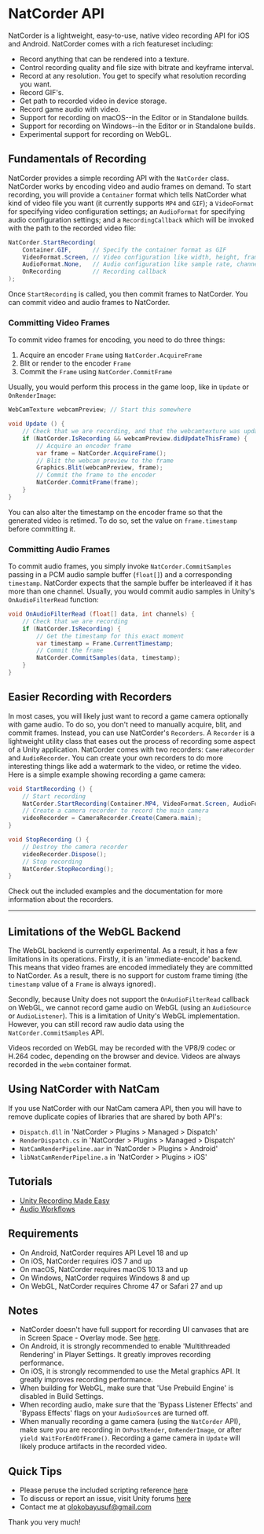 # NatCorder API
NatCorder is a lightweight, easy-to-use, native video recording API for iOS and Android. NatCorder comes with a rich featureset including:
+ Record anything that can be rendered into a texture.
+ Control recording quality and file size with bitrate and keyframe interval.
+ Record at any resolution. You get to specify what resolution recording you want.
+ Record GIF's.
+ Get path to recorded video in device storage.
+ Record game audio with video.
+ Support for recording on macOS--in the Editor or in Standalone builds.
+ Support for recording on Windows--in the Editor or in Standalone builds.
+ Experimental support for recording on WebGL.

## Fundamentals of Recording
NatCorder provides a simple recording API with the `NatCorder` class. NatCorder works by encoding video and audio frames on demand. 
To start recording, you will provide a `Container` format which tells NatCorder what kind of video file you want (it currently supports `MP4` and `GIF`); 
a `VideoFormat` for specifying video configuration settings; an `AudioFormat` for specifying audio configuration settings; 
and a `RecordingCallback` which will be invoked with the path to the recorded video file:
```csharp
NatCorder.StartRecording(
    Container.GIF,      // Specify the container format as GIF
    VideoFormat.Screen, // Video configuration like width, height, framerate
    AudioFormat.None,   // Audio configuration like sample rate, channel count
    OnRecording         // Recording callback
);
```

Once `StartRecording` is called, you then commit frames to NatCorder. You can commit video and audio frames to NatCorder.

### Committing Video Frames
To commit video frames for encoding, you need to do three things:
1. Acquire an encoder `Frame` using `NatCorder.AcquireFrame`
2. Blit or render to the encoder `Frame`
3. Commit the `Frame` using `NatCorder.CommitFrame`

Usually, you would perform this process in the game loop, like in `Update` or `OnRenderImage`:
```csharp
WebCamTexture webcamPreview; // Start this somewhere

void Update () {
    // Check that we are recording, and that the webcamtexture was updated this frame
    if (NatCorder.IsRecording && webcamPreview.didUpdateThisFrame) {
        // Acquire an encoder frame
        var frame = NatCorder.AcquireFrame();
        // Blit the webcam preview to the frame
        Graphics.Blit(webcamPreview, frame);
        // Commit the frame to the encoder
        NatCorder.CommitFrame(frame);
    }
}
```

You can also alter the timestamp on the encoder frame so that the generated video is retimed. 
To do so, set the value on `frame.timestamp` before committing it.

### Committing Audio Frames
To commit audio frames, you simply invoke `NatCorder.CommitSamples` 
passing in a PCM audio sample buffer (`float[]`) and a corresponding `timestamp`. 
NatCorder expects that the sample buffer be interleaved if it has more than one channel. 
Usually, you would commit audio samples in Unity's `OnAudioFilterRead` function:
```csharp
void OnAudioFilterRead (float[] data, int channels) {
    // Check that we are recording
    if (NatCorder.IsRecording) {
        // Get the timestamp for this exact moment
        var timestamp = Frame.CurrentTimestamp;
        // Commit the frame
        NatCorder.CommitSamples(data, timestamp);
    }
}
```

## Easier Recording with Recorders
In most cases, you will likely just want to record a game camera optionally with game audio. To do so, you don't need to manually acquire, blit, and commit frames. Instead, you can use NatCorder's `Recorders`. A `Recorder` is a lightweight utility class that eases out the process of recording some aspect of a Unity application. NatCorder comes with two recorders: `CameraRecorder` and `AudioRecorder`. You can create your own recorders to do more interesting things like add a watermark to the video, or retime the video. Here is a simple example showing recording a game camera:
```csharp
void StartRecording () {
    // Start recording
    NatCorder.StartRecording(Container.MP4, VideoFormat.Screen, AudioFormat.None, OnRecording);
    // Create a camera recorder to record the main camera
    videoRecorder = CameraRecorder.Create(Camera.main);
}

void StopRecording () {
    // Destroy the camera recorder
    videoRecorder.Dispose();
    // Stop recording
    NatCorder.StopRecording();
}
```

Check out the included examples and the documentation for more information about the recorders.

___

## Limitations of the WebGL Backend
The WebGL backend is currently experimental. As a result, it has a few limitations in its operations. Firstly, it is an 'immediate-encode' backend. This means that video frames are encoded immediately they are committed to NatCorder. As a result, there is no support for custom frame timing (the `timestamp` value of a `Frame` is always ignored).

Secondly, because Unity does not support the `OnAudioFilterRead` callback on WebGL, we cannot record game audio on WebGL (using an `AudioSource` or `AudioListener`). This is a limitation of Unity's WebGL implementation. However, you can still record raw audio data using the `NatCorder.CommitSamples` API.

Videos recorded on WebGL may be recorded with the VP8/9 codec or H.264 codec, depending on the browser and device. Videos are always recorded in the `webm` container format.

## Using NatCorder with NatCam
If you use NatCorder with our NatCam camera API, then you will have to remove duplicate copies of libraries that are shared by both API's:
- `Dispatch.dll` in 'NatCorder > Plugins > Managed > Dispatch'
- `RenderDispatch.cs` in 'NatCorder > Plugins > Managed > Dispatch'
- `NatCamRenderPipeline.aar` in 'NatCorder > Plugins > Android'
- `libNatCamRenderPipeline.a` in 'NatCorder > Plugins > iOS'

## Tutorials
- [Unity Recording Made Easy](https://medium.com/@olokobayusuf/natcorder-unity-recording-made-easy-f0fdee0b5055)
- [Audio Workflows](https://medium.com/@olokobayusuf/natcorder-tutorial-audio-workflows-1cfce15fb86a)

## Requirements
- On Android, NatCorder requires API Level 18 and up
- On iOS, NatCorder requires iOS 7 and up
- On macOS, NatCorder requires macOS 10.13 and up
- On Windows, NatCorder requires Windows 8 and up
- On WebGL, NatCorder requires Chrome 47 or Safari 27 and up

## Notes
- NatCorder doesn't have full support for recording UI canvases that are in Screen Space - Overlay mode. See [here](https://forum.unity3d.com/threads/render-a-canvas-to-rendertexture.272754/#post-1804847).
- On Android, it is strongly recommended to enable 'Multithreaded Rendering' in Player Settings. It greatly improves recording performance.
- On iOS, it is strongly recommended to use the Metal graphics API. It greatly improves recording performance.
- When building for WebGL, make sure that 'Use Prebuild Engine' is disabled in Build Settings.
- When recording audio, make sure that the 'Bypass Listener Effects' and 'Bypass Effects' flags on your `AudioSource`s are turned off.
- When manually recording a game camera (using the `NatCorder` API), make sure you are recording in `OnPostRender`, `OnRenderImage`, or after `yield WaitForEndOfFrame()`. Recording a game camera in `Update` will likely produce artifacts in the recorded video.

## Quick Tips
- Please peruse the included scripting reference [here](https://olokobayusuf.github.io/NatCorder-Docs/)
- To discuss or report an issue, visit Unity forums [here](https://forum.unity.com/threads/natcorder-video-recording-api.505146/)
- Contact me at [olokobayusuf@gmail.com](mailto:olokobayusuf@gmail.com)

Thank you very much!